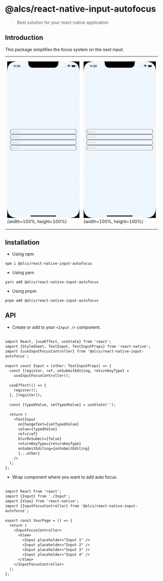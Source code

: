 # @alcs/react-native-input-autofocus

> Best solution for your react-native application

## Introduction

This package simplifies the focus system on the next input.

<table>
<td>

![Example](./assets/inputFocusExample.gif){width=100%, height=100%}

</td>
<td>

![Example](./assets/inputFocusExample.gif){width=100%, height=100%}

</td>
</table>

## Installation

-   Using npm

```
npm i @alcs/react-native-input-autofocus
```

-   Using yarn

```
yarn add @alcs/react-native-input-autofocus
```

-   Using pnpm

```
pnpm add @alcs/react-native-input-autofocus
```

## API

-   Create or add to your `<Input />` component.

```

import React, {useEffect, useState} from 'react';
import {StyleSheet, TextInput, TextInputProps} from 'react-native';
import {useInputFocusController} from '@alcs/react-native-input-autofocus';

export const Input = (other: TextInputProps) => {
  const {register, ref, onSubmitEditing, returnKeyType} =
    useInputFocusController();

  useEffect(() => {
    register();
  }, [register]);

  const [typedValue, setTypedValue] = useState('');

  return (
    <TextInput
      onChangeText={setTypedValue}
      value={typedValue}
      ref={ref}
      blurOnSubmit={false}
      returnKeyType={returnKeyType}
      onSubmitEditing={onSubmitEditing}
      {...other}
    />
  );
};

```

-   Wrap component where you want to add auto focus.

```

import React from 'react';
import {Input} from './Input';
import {View} from 'react-native';
import {InputFocusController} from '@alcs/react-native-input-autofocus';

export const YourPage = () => {
  return (
    <InputFocusController>
      <View>
        <Input placeholder="Input 1" />
        <Input placeholder="Input 2" />
        <Input placeholder="Input 3" />
        <Input placeholder="Input 4" />
      </View>
    </InputFocusController>
  );
};

```
